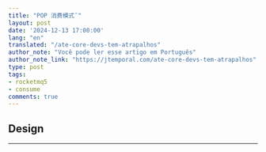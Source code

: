```yaml
---
title: "POP 消费模式¯"
layout: post
date: '2024-12-13 17:00:00'
lang: "en"
translated: "/ate-core-devs-tem-atrapalhos"
author_note: "Você pode ler esse artigo em Português"
author_note_link: "https://jtemporal.com/ate-core-devs-tem-atrapalhos"
type: post
tags:
- rocketmq5
- consume
comments: true
---
```


## Design


---


